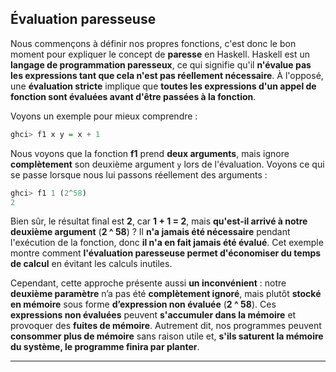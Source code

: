 ## Évaluation paresseuse 
Nous commençons à définir nos propres fonctions, c'est donc le bon moment pour expliquer le concept de **paresse** en Haskell. Haskell est un **langage de programmation paresseux**, ce qui signifie qu'il **n'évalue pas les expressions tant que cela n'est pas réellement nécessaire**. À l'opposé, une **évaluation stricte** implique que **toutes les expressions d'un appel de fonction sont évaluées avant d'être passées à la fonction**.

Voyons un exemple pour mieux comprendre :

```haskell
ghci> f1 x y = x + 1
```

Nous voyons que la fonction **f1** prend **deux arguments**, mais ignore **complètement** son deuxième argument `y` lors de l'évaluation. Voyons ce qui se passe lorsque nous lui passons réellement des arguments :

```haskell
ghci> f1 1 (2^58)
2
```

Bien sûr, le résultat final est **2**, car **1 + 1 = 2**, mais **qu'est-il arrivé à notre deuxième argument** (**2 ^ 58**) ? Il **n'a jamais été nécessaire** pendant l'exécution de la fonction, donc **il n'a en fait jamais été évalué**. Cet exemple montre comment **l'évaluation paresseuse permet d'économiser du temps de calcul** en évitant les calculs inutiles.

Cependant, cette approche présente aussi **un inconvénient** : notre **deuxième paramètre** n’a pas été **complètement ignoré**, mais plutôt **stocké en mémoire** sous forme **d’expression non évaluée** (**2 ^ 58**). Ces **expressions non évaluées** peuvent **s'accumuler dans la mémoire** et provoquer des **fuites de mémoire**. Autrement dit, nos programmes peuvent **consommer plus de mémoire** sans raison utile et, **s'ils saturent la mémoire du système, le programme finira par planter**.

---
